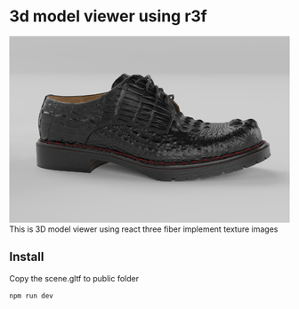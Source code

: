 # 3d model viewer using r3f
![Header](public/704_01-.webp "Header")
This is 3D model viewer using react three fiber
implement texture images

## Install
Copy the scene.gltf to public folder

```Start development server
npm run dev
